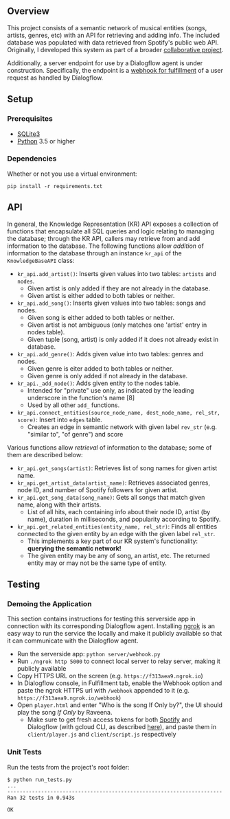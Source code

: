 ## Overview
This project consists of a semantic network of musical entities (songs, artists, genres, etc) with an API for retrieving and adding info. The included database was populated with data retrieved from Spotify's public web API. Originally, I developed this system as part of a broader [collaborative project](https://github.com/MIR-Directed-Research/intelligent-music-recommender).

Additionally, a server endpoint for use by a Dialogflow agent is under construction. Specifically, the endpoint is a [webhook for fulfillment](https://dialogflow.com/docs/fulfillment) of a user request as handled by Dialogflow.

## Setup
### Prerequisites
* [SQLite3](https://www.sqlite.org/download.html)
* [Python](https://www.python.org/downloads/) 3.5 or higher

### Dependencies
Whether or not you use a virtual environment:
```
pip install -r requirements.txt
```

## API
In general, the Knowledge Representation (KR) API exposes a collection of functions that encapsulate all SQL queries and logic relating to managing the database; through the KR API, callers may retrieve from and add information to the database. The following functions allow *addition* of information to the database through an instance `kr_api` of the `KnowledgeBaseAPI` class:

* `kr_api.add_artist()`: Inserts given values into two tables: `artists` and `nodes`.
  * Given artist is only added if they are not already in the database.
  * Given artist is either added to both tables or neither.
* `kr_api.add_song()`: Inserts given values into two tables: songs and nodes.
  * Given song is either added to both tables or neither.
  * Given artist is not ambiguous (only matches one 'artist' entry in nodes table).
  * Given tuple (song, artist) is only added if it does not already exist in database.
* `kr_api.add_genre()`: Adds given value into two tables: genres and nodes.
  * Given genre is eiter added to both tables or neither.
  * Given genre is only added if not already in the database.
* `kr_api._add_node()`: Adds given entity to the nodes table.
  * Intended for "private" use only, as indicated by the leading underscore in the function's name [8]
  * Used by all other `add_` functions.
* `kr_api.connect_entities(source_node_name, dest_node_name, rel_str, score)`: Insert into `edges` table.
  * Creates an edge in semantic network with given label `rev_str` (e.g. "similar to", "of genre") and score

Various functions allow *retrieval* of information to the database; some of them are described below:

* `kr_api.get_songs(artist)`: Retrieves list of song names for given artist name.
* `kr_api.get_artist_data(artist_name)`: Retrieves associated genres, node ID, and number of Spotify followers for given artist.
* `kr_api.get_song_data(song_name)`: Gets all songs that match given name, along with their artists.
  * List of all hits, each containing info about their node ID, artist (by name), duration in milliseconds, and popularity according to Spotify.
* `kr_api.get_related_entities(entity_name, rel_str)`: Finds all entities connected to the given entity by an edge with the given label `rel_str`.
  * This implements a key part of our KR system's functionality: **querying the semantic network!**
  * The given entity may be any of song, an artist, etc. The returned entity may or may not be the same type of entity.

## Testing
### Demoing the Application
This section contains instructions for testing this serverside app in connection with its corresponding Dialogflow agent. Installing [ngrok](https://ngrok.com/) is an easy way to run the service the locally and make it publicly available so that it can communicate with the Dialogflow agent.

* Run the serverside app: `python server/webhook.py`
* Run `./ngrok http 5000` to connect local server to relay server, making it publicly available
* Copy HTTPS URL on the screen (e.g. `https://f313aea9.ngrok.io`)
* In Dialogflow console, in Fulfillment tab, enable the Webhook option and paste the ngrok HTTPS url with `/webhook` appended to it (e.g. `https://f313aea9.ngrok.io/webhook`)
* Open `player.html` and enter "Who is the song If Only by?", the UI should play the song _If Only_ by Raveena.
  * Make sure to get fresh access tokens for both [Spotify](https://developer.spotify.com/documentation/web-playback-sdk/quick-start/#authenticating-with-spotify) and Dialogflow (with gcloud CLI, as described [here](https://dialogflow.com/docs/reference/v2-auth-setup)), and paste them in `client/player.js` and `client/script.js` respectively

### Unit Tests
Run the tests from the project's root folder:
```
$ python run_tests.py
...
----------------------------------------------------------------------
Ran 32 tests in 0.943s

OK
```
